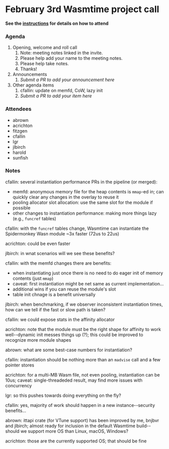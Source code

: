 # February 3rd Wasmtime project call

**See the [instructions](../README.md) for details on how to attend**

### Agenda
1. Opening, welcome and roll call
    1. Note: meeting notes linked in the invite.
    1. Please help add your name to the meeting notes.
    1. Please help take notes.
    1. Thanks!
1. Announcements
    1. _Submit a PR to add your announcement here_
1. Other agenda items
    1. cfallin: update on memfd, CoW, lazy init
    1. _Submit a PR to add your item here_

### Attendees
- abrown
- acrichton
- fitzgen
- cfallin
- lgr
- jlbirch
- harold
- sunfish

### Notes

cfallin: several instantiation performance PRs in the pipeline (or merged):
 - memfd: anonymous memory file for the heap contents is `mmap`-ed in; can quickly clear any changes in the overlay to reuse it
 - pooling allocator slot allocation: use the same slot for the module if possible
 - other changes to instantiation performance: making more things lazy (e.g., `funcref` tables)

cfallin: with the `funcref` tables change, Wasmtime can instantiate the Spidermonkey Wasn module ~3x faster (72us to 22us)

acrichton: could be even faster

jlbirch: in wnat scenarios will we see these benefits?

cfallin: with the memfd changes there are benefits:
 - when instantiating just once there is no need to do eager init of memory contents (just `mmap`)
 - caveat: first instantiation might be net same as current implementation...
 - additional wins if you can reuse the module's slot
 - table init chnage is a benefit universally

jlbirch: when benchmarking, if we observer inconsistent instantiation times, how can we tell if the fast or slow path is taken?

cfallin: we could expose stats in the affinity allocator

acrichton: note that the module must be the right shape for affinity to work well--dynamic init messes things up (?); this could be improved to recognize more module shapes

abrown: what are some best-case numbers for instantiation?

cfallin: instantiation should be nothing more than an `madvise` call and a few pointer stores

acrichton: for a multi-MB Wasm file, not even pooling, instantiation can be 10us; caveat: single-threadeded result, may find more issues with concurrency

lgr: so this pushes towards doing everything on the fly?

cfallin: yes, majority of work should happen in a new instance--security benefits...

abrown: ittapi crate (for VTune support) has been improved by me, bnjbvr and jlbirch; almost ready for inclusion in the default Wasmtime build--should we support more OS than Linux, macOS, Windows?

acrichton: those are the currently supported OS; that should be fine
